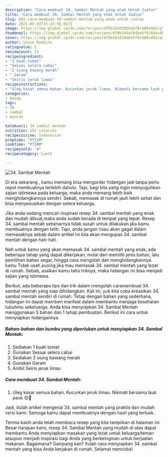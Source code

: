 ```yaml
---
description: "Cara membuat 34. Sambal Mentah yang enak Untuk Jualan"
title: "Cara membuat 34. Sambal Mentah yang enak Untuk Jualan"
slug: 682-cara-membuat-34-sambal-mentah-yang-enak-untuk-jualan
date: 2021-05-03T15:22:50.017Z
image: https://img-global.cpcdn.com/recipes/df0b1b5d28dbe5f0/680x482cq70/34-sambal-mentah-foto-resep-utama.jpg
thumbnail: https://img-global.cpcdn.com/recipes/df0b1b5d28dbe5f0/680x482cq70/34-sambal-mentah-foto-resep-utama.jpg
cover: https://img-global.cpcdn.com/recipes/df0b1b5d28dbe5f0/680x482cq70/34-sambal-mentah-foto-resep-utama.jpg
author: Susie Robbins
ratingvalue: 5
reviewcount: 11
recipeingredient:
- "1 buah tomat"
- "Sesuai selera cabai"
- "2 siung bawang merah"
- " Garam"
- "Seiris jeruk limau"
recipeinstructions:
- "Uleg kasar semua bahan. Kucurkan jeruk limau. Nikmati bersama lauk pauk 😍💖"
categories:
- Resep
tags:
- 34
- sambal
- mentah

katakunci: 34 sambal mentah 
nutrition: 252 calories
recipecuisine: Indonesian
preptime: "PT21M"
cooktime: "PT38M"
recipeyield: "4"
recipecategory: Lunch

---
```



![34. Sambal Mentah](https://img-global.cpcdn.com/recipes/df0b1b5d28dbe5f0/680x482cq70/34-sambal-mentah-foto-resep-utama.jpg)

Di era  sekarang , kamu memang bisa mengorder hidangan jadi tanpa perlu repot membuatnya terlebih dahulu. Tapi, bagi kita yang ingin menyuguhkan sajian istimewa pada keluarga, maka anda memang lebih baik menghidangkannya sendiri. Sebab, memasak di rumah jauh lebih sehat dan bisa menyesuaikan dengan selera keluarga.

Jika anda sedang mencari inspirasi resep 34. sambal mentah yang enak dan mudah dibuat,maka anda sudah berada di tempat yang tepat. Resep 34. sambal mentah  sebenarnya tidak susah untuk dilakukan jika kamu membuatnya dengan teliti. Tapi, anda jangan risau akan gagal dalam memasaknya 
sebab dalam artikel ini kita akan mengupas 34. sambal mentah dengan hati-hati.  



Nah untuk kamu yang akan memasak 34. sambal mentah yang enak, ada beberapa tahap yang dapat dikerjakan, mulai dari memilih jenis bahan, lalu pemilihan bahan segar, hingga cara mengolah dan menghidangkannya. kamu Tidak usah pusing jika mau memasak 34. sambal mentah yang lezat di rumah. Sebab, asalkan kamu  tahu triknya, maka hidangan ini bisa menjadi sajian yang istimewa.

Berikut, ada beberapa tips dan trik dalam mengolah caramembuat 34. sambal mentah yang siap dihidangkan. Kali ini, yuk kita coba kreasikan 34. sambal mentah sendiri di rumah. Tetap dengan bahan yang sederhana, hidangan ini dapat memberi manfaat dalam membantu menjaga kesehatan tubuhmu sekeluarga. Anda bisa menyiapkan 34. Sambal Mentah menggunakan 5 bahan dan 1 tahap pembuatan. Berikut ini cara untuk menyiapkan hidangannya.

<!--inarticleads1-->

##### Bahan-bahan dan bumbu yang diperlukan untuk menyiapkan 34. Sambal Mentah:

1. Sediakan 1 buah tomat
1. Gunakan Sesuai selera cabai
1. Sediakan 2 siung bawang merah
1. Gunakan  Garam
1. Ambil Seiris jeruk limau




<!--inarticleads2-->

##### Cara membuat 34. Sambal Mentah:

1. Uleg kasar semua bahan. Kucurkan jeruk limau. Nikmati bersama lauk pauk 😍💖




Jadi, itulah artikel mengenai  34. sambal mentah  yang praktis dan mudah versi kami. Semoga kamu dapat membuatnya dengan hasil yang terbaik. 

Terima kasih anda telah membaca resep yang kita tampilkan di halaman ini. Besar harapan kami, resep  34. Sambal Mentah yang mudah di atas dapat membantu Anda menyiapkan masakan yang lezat untuk keluarga/teman ataupun menjadi inspirasi bagi Anda yang berkeinginan untuk berjualan makanan. Bagaimana? Gampang kan? Itulah cara menyiapkan 34. sambal mentah yang bisa Anda kerjakan di rumah. Selamat mencoba!

